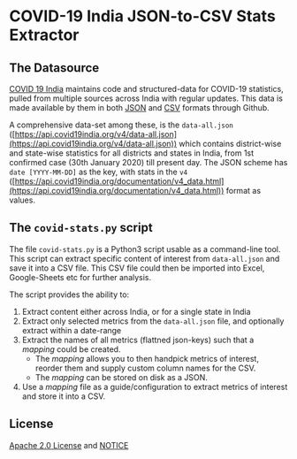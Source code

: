 # COVID-19 India JSON-to-CSV Stats Extractor

## The Datasource

[COVID 19 India](https://covid19india.org) maintains code and structured-data for COVID-19 statistics, pulled from multiple sources across India with regular updates. This data is made available by them in both [JSON](https://api.covid19india.org/) and [CSV](https://api.covid19india.org/documentation/csv/) formats through Github.

A comprehensive data-set among these, is the `data-all.json` ([https://api.covid19india.org/v4/data-all.json](https://api.covid19india.org/v4/data-all.json)) which contains district-wise and state-wise statistics for all districts and states in India, from 1st confirmed case (30th January 2020) till present day. The JSON scheme has `date [YYYY-MM-DD]` as the key, with stats in the `v4` ([https://api.covid19india.org/documentation/v4_data.html](https://api.covid19india.org/documentation/v4_data.html)) format as values.

## The `covid-stats.py` script

The file `covid-stats.py` is a Python3 script usable as a command-line tool. This script can extract specific content of interest from `data-all.json` and save it into a CSV file. This CSV file could then be imported into Excel, Google-Sheets etc for further analysis.

The script provides the ability to:

1. Extract content either across India, or for a single state in India
1. Extract only selected metrics from the `data-all.json` file, and optionally extract within a date-range
1. Extract the names of all metrics (flattned json-keys) such that a _mapping_ could be created.
    * The _mapping_ allows you to then handpick metrics of interest, reorder them and supply custom column names for the CSV.
    * The _mapping_ can be stored on disk as a JSON.
1. Use a _mapping_ file as a guide/configuration to extract metrics of interest and store it into a CSV.

## License

[Apache 2.0 License](LICENSE) and [NOTICE](NOTICE.md)
